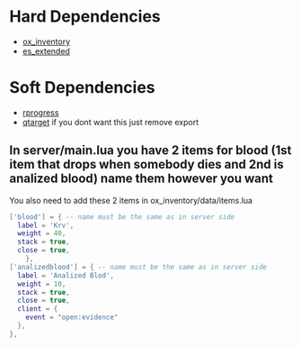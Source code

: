 # Hard Dependencies
- [ox_inventory](https://github.com/overextended/ox_inventory)
- [es_extended](https://github.com/overextended/es_extended)
# Soft Dependencies
- [rprogress](https://github.com/overextended/es_extended)
- [qtarget](https://github.com/overextended/qtarget)
if you dont want this just remove export
## In server/main.lua you have 2 items for blood (1st item that drops when somebody dies and 2nd is analized blood) name them however you want 
You also need to add these 2 items in ox_inventory/data/items.lua
```lua
['blood'] = { -- name must be the same as in server side
  label = 'Krv',
  weight = 40,
  stack = true,
  close = true,
	},
['analizedblood'] = { -- name must be the same as in server side
  label = 'Analized Blod',
  weight = 10,
  stack = true,
  close = true,
  client = {
    event = "open:evidence"
  },
},
```
